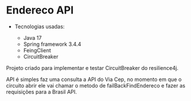 # Endereco API

- Tecnologias usadas:

    - Java 17
    - Spring framework 3.4.4
    - FeingClient
    - CircuitBreaker
    
Projeto criado para implementar e testar CircuitBreaker do resilience4j.

API é simples faz uma consulta a API do Via Cep, no momento em que o circuito abrir ele vai chamar o metodo de failBackFindEndereco e fazer as requisições para a Brasil API.
